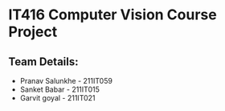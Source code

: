 # IT416 Computer Vision Course Project

## Team Details:

- Pranav Salunkhe - 211IT059
- Sanket Babar - 211IT015
- Garvit goyal - 211IT021

